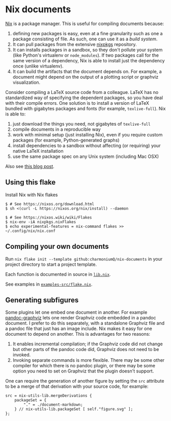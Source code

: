 # Nix documents

[Nix] is a package manager. This is useful for compiling documents because:


1. defining new packages is easy, even at a fine granularity such as one a package consisting of file. As such, one can use it as a _build system_.
2. It can pull packages from the extensive [nixpkgs] repository.
3. It can installs packages in a sandbox, so they don't pollute your system (like Python's virtualenv or `node_modules`). If two packages call for the same version of a dependency, Nix is able to install just the dependency once (unlike virtualenv).
4. It can build the artifacts that the document depends on. For example, a document might depend on the output of a plotting script or graphviz visualization.

Consider compiling a LaTeX source code from a colleague. LaTeX has no standardized way of specifying the dependent packages, so you have deal with their compile errors. One solution is to install a version of LaTeX bundled with gigabytes packages and fonts (for example, `texlive-full`). Nix is able to:

1. just download the things you need, not gigabytes of `texlive-full`
2. compile documents in a reproducible way
3. work with minimal setup (just installing Nix), even if you require custom packages (for example, Python-generated graphs)
4. install dependencies to a sandbox without affecting (or requiring) your native LaTeX installation
5. use the same package spec on any Unix system (including Mac OSX)

Also see [this blog post].

[Nix]: https://builtwithnix.org/
[nixpkgs]: https://search.nixos.org/packages
[this blog post]: https://flyx.org/nix-flakes-latex/

## Using this flake

Install Nix with Nix flakes

```shell
$ # See https://nixos.org/download.html
$ sh <(curl -L https://nixos.org/nix/install) --daemon

$ # See https://nixos.wiki/wiki/Flakes
$ nix-env -iA nixpkgs.nixFlakes
$ echo experimental-features = nix-command flakes >> ~/.config/nix/nix.conf
```

## Compiling your own documents

Run `nix flake init --template github:charmoniumQ/nix-documents` in your project directory to start a project template.

Each function is documented in source in [`lib.nix`](lib.nix).

See examples in [`examples-src/flake.nix`](examples-src/flake.nix).

## Generating subfigures

Some plugins let one embed one document in another. For example [pandoc-graphviz] lets one render Graphviz code embedded in a pandoc document. I prefer to do this separately, with a standalone Graphviz file and a pandoc file that just has an image include. Nix makes it easy for one document to depend on another. This is advantages for two reasons:

1. It enables incremental compilation; if the Graphviz code did not change but other parts of the pandoc code did, Graphviz does not need to be invoked.
2. Invoking separate commands is more flexible. There may be some other compiler for which there is no pandoc plugin, or there may be some option you need to set on Graphviz that the plugin doesn't support.

One can require the generation of another figure by setting the `src` attribute to be a merge of that derivation with your source code, for example:

```
src = nix-utils-lib.mergeDerivations {
    packageSet = {
        "." = ./document-markdown;
    } // nix-utils-lib.packageSet [ self."figure.svg" ];
};
```

[pandoc-graphviz]: https://github.com/Hakuyume/pandoc-filter-graphviz
